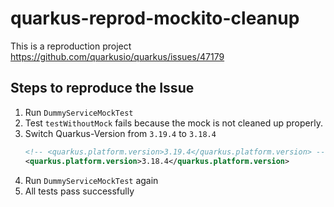 # quarkus-reprod-mockito-cleanup

This is a reproduction project https://github.com/quarkusio/quarkus/issues/47179

## Steps to reproduce the Issue
1. Run `DummyServiceMockTest`
2. Test `testWithoutMock` fails because the mock is not cleaned up properly.
3. Switch Quarkus-Version from `3.19.4` to `3.18.4`
   ```xml
   <!-- <quarkus.platform.version>3.19.4</quarkus.platform.version> -->
   <quarkus.platform.version>3.18.4</quarkus.platform.version>
   ```
4. Run `DummyServiceMockTest` again
5. All tests pass successfully

